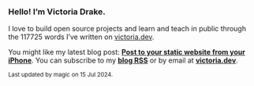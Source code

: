 ### Hello! I’m Victoria Drake.

I love to build open source projects and learn and teach in public through the 117725 words I’ve written on [victoria.dev](https://victoria.dev).

You might like my latest blog post: **[Post to your static website from your iPhone](https://victoria.dev/blog/post-to-your-static-website-from-your-iphone/)**. You can subscribe to my [**blog RSS**](https://victoria.dev/index.xml) or by email at [**victoria.dev**](https://victoria.dev).

<sub>Last updated by magic on 15 Jul 2024.</sub>
